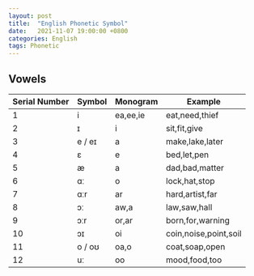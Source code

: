 ```yaml
---
layout: post
title:  "English Phonetic Symbol"
date:   2021-11-07 19:00:00 +0800
categories: English
tags: Phonetic
---
```


## Vowels

|Serial Number|Symbol|Monogram|Example|
|-------|------|--------|-------|
|1|i|ea,ee,ie|eat,need,thief|
|2|ɪ|i|sit,fit,give|
|3|e / eɪ|a|make,lake,later|
|4|ɛ|e|bed,let,pen|
|5|æ|a|dad,bad,matter|
|6|ɑː|o|lock,hat,stop|
|7|ɑːr|ar|hard,artist,far|
|8|ɔː|aw,a|law,saw,hall|
|9|ɔːr|or,ar|born,for,warning|
|10|ɔɪ|oi|coin,noise,point,soil|
|11|o / oʊ|oa,o|coat,soap,open|
|12|uː|oo|mood,food,too|
